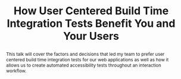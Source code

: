 ---
title: "How User Centered Build Time Integration Tests Benefit You and Your Users"
speaker: Beryl Egerter
event: CascadiaJS 2019
tags: ["Testing", "Accessibility"]
abstract: "This talk will cover the factors and decisions that led my team to prefer user centered build time integration tests for our web applications as well as how it allows us to create automated accessibility tests throughout an interaction workflow."
layout: talk
---
